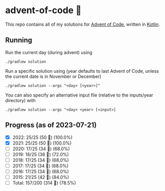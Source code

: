 # advent-of-code 🎄
This repo contains all of my solutions for [Advent of Code](https://adventofcode.com/), written in [Kotlin](https://kotlinlang.org).

## Running
Run the current day (during advent) using
```shell
./gradlew solution
```
Run a specific solution using (year defaults to last Advent of Code, unless the current date is in November or December)
```shell
./gradlew solution --args "<day> [<year>]"
```
You can also specify an alternative input file (relative to the inputs/year directory) with
```shell
./gradlew solution --args "<day> <year> [<input>]
```

## Progress (as of 2023-07-21)
- [x] 2022: 25/25 (50 🌟) (100.0%)
- [x] 2021: 25/25 (50 🌟) (100.0%)
- [ ] 2020: 17/25 (34 🌟) (68.0%)
- [ ] 2019: 18/25 (36 🌟) (72.0%)
- [ ] 2018: 17/25 (34 🌟) (68.0%)
- [ ] 2017: 17/25 (34 🌟) (68.0%)
- [ ] 2016: 17/25 (34 🌟) (68.0%)
- [ ] 2015: 21/25 (42 🌟) (84.0%)
- [ ] Total: 157/200 (314 🌟) (78.5%)